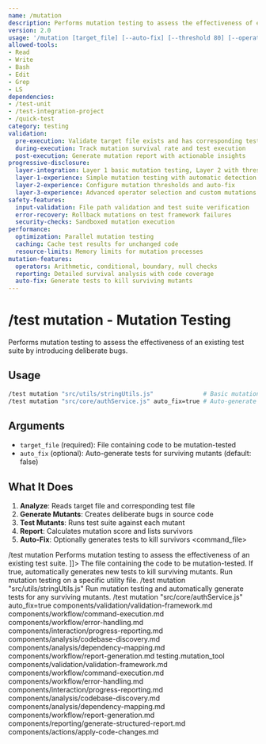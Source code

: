 ```yaml
---
name: /mutation
description: Performs mutation testing to assess the effectiveness of existing test suites (v2.0)
version: 2.0
usage: '/mutation [target_file] [--auto-fix] [--threshold 80] [--operators all|arithmetic|conditional]'
allowed-tools:
- Read
- Write
- Bash
- Edit
- Grep
- LS
dependencies:
- /test-unit
- /test-integration-project
- /quick-test
category: testing
validation:
  pre-execution: Validate target file exists and has corresponding tests
  during-execution: Track mutation survival rate and test execution
  post-execution: Generate mutation report with actionable insights
progressive-disclosure:
  layer-integration: Layer 1 basic mutation testing, Layer 2 with thresholds, Layer 3 with operator selection
  layer-1-experience: Simple mutation testing with automatic detection
  layer-2-experience: Configure mutation thresholds and auto-fix
  layer-3-experience: Advanced operator selection and custom mutations
safety-features:
  input-validation: File path validation and test suite verification
  error-recovery: Rollback mutations on test framework failures
  security-checks: Sandboxed mutation execution
performance:
  optimization: Parallel mutation testing
  caching: Cache test results for unchanged code
  resource-limits: Memory limits for mutation processes
mutation-features:
  operators: Arithmetic, conditional, boundary, null checks
  reporting: Detailed survival analysis with code coverage
  auto-fix: Generate tests to kill surviving mutants
---
```

# /test mutation - Mutation Testing
Performs mutation testing to assess the effectiveness of an existing test suite by introducing deliberate bugs.
## Usage
```bash
/test mutation "src/utils/stringUtils.js"              # Basic mutation testing
/test mutation "src/core/authService.js" auto_fix=true # Auto-generate missing tests
```
## Arguments
- `target_file` (required): File containing code to be mutation-tested
- `auto_fix` (optional): Auto-generate tests for surviving mutants (default: false)
## What It Does
1. **Analyze**: Reads target file and corresponding test file
2. **Generate Mutants**: Creates deliberate bugs in source code
3. **Test Mutants**: Runs test suite against each mutant
4. **Report**: Calculates mutation score and lists survivors
5. **Auto-Fix**: Optionally generates tests to kill survivors
<command_file>
  <metadata>
    <name>/test mutation</name>
    <purpose>Performs mutation testing to assess the effectiveness of an existing test suite.</purpose>
    <usage>
      <![CDATA[
      /test mutation "[target_file]" <auto_fix=false>
      ]]>
    </usage>
  </metadata>
  <arguments>
    <argument name="target" type="string" required="true">
      <description>The file containing the code to be mutation-tested.</description>
    </argument>
    <argument name="auto_fix" type="boolean" required="false" default="false">
      <description>If true, automatically generates new tests to kill surviving mutants.</description>
    </argument>
  </arguments>
  <examples>
    <example>
      <description>Run mutation testing on a specific utility file.</description>
      <usage>/test mutation "src/utils/stringUtils.js"</usage>
    </example>
    <example>
      <description>Run mutation testing and automatically generate tests for any surviving mutants.</description>
      <usage>/test mutation "src/core/authService.js" auto_fix=true</usage>
    </example>
  </examples>
  <claude_prompt>
    <prompt>
      <!-- Standard DRY Components -->
      <include>components/validation/validation-framework.md</include>
      <include>components/workflow/command-execution.md</include>
      <include>components/workflow/error-handling.md</include>
      <include>components/interaction/progress-reporting.md</include>
      <include>components/analysis/codebase-discovery.md</include>
      <include>components/analysis/dependency-mapping.md</include>
      <include>components/workflow/report-generation.md</include>
      <![CDATA[
You are a quality assurance engineer specializing in mutation testing. The user wants to assess the quality of their tests for a specific file.
      1.  **Analyze Code and Tests**:
          *   Read the `target` file and its corresponding test file.
      2.  **Generate Mutants**:
          *   Create a set of "mutants" by introducing small, deliberate bugs into the source code (e.g., changing `<` to `<=`, negating a boolean, changing a `+` to a `-`).
      3.  **Run Tests Against Mutants**:
          *   For each mutant, run the existing test suite against it.
          *   If the tests fail, the mutant is "killed."
          *   If the tests pass, the mutant "survived," indicating a gap in the test suite.
      4.  **Generate Report**:
          *   Calculate the mutation score (percentage of mutants killed).
          *   Provide a report listing all surviving mutants and the specific code change that was not caught by the tests.
          *   
]]>
      <include component="components/reporting/generate-structured-report.md" />
      <![CDATA[
      5.  **Fix Survivors (Optional)**:
          *   If `auto_fix` is true, for each surviving mutant, generate a new test case that specifically "kills" it and add it to the test suite.
          *   
]]>
      <include component="components/actions/apply-code-changes.md" />
    </prompt>
  </claude_prompt>
  <dependencies>
    <uses_config_values>
      <value>testing.mutation_tool</value>
    </uses_config_values>
    <includes_components>
      <!-- Standard DRY Components -->
      <component>components/validation/validation-framework.md</component>
      <component>components/workflow/command-execution.md</component>
      <component>components/workflow/error-handling.md</component>
      <component>components/interaction/progress-reporting.md</component>
      <component>components/analysis/codebase-discovery.md</component>
      <component>components/analysis/dependency-mapping.md</component>
      <component>components/workflow/report-generation.md</component>
      <!-- Command-specific components -->
      <component>components/reporting/generate-structured-report.md</component>
      <component>components/actions/apply-code-changes.md</component>
    </includes_components>
  </dependencies>
</command_file>